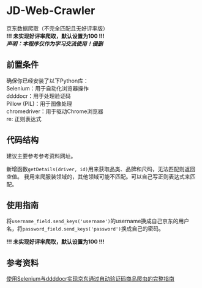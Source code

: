 
# JD-Web-Crawler
 京东数据爬取（不完全匹配且无好评率版）  
 **!!! 未实现好评率爬取，默认设置为100 !!!**          
***声明：本程序仅作为学习交流使用！侵删***

## 前置条件   
确保你已经安装了以下Python库：   
Selenium：用于自动化浏览器操作    
ddddocr：用于处理验证码   
Pillow (PIL)：用于图像处理   
chromedriver：用于驱动Chrome浏览器   
re: 正则表达式   


## 代码结构   
建议主要参考参考资料网址。   

新增函数`getDetails(driver, id)`用来获取品类、品牌和尺码，无法匹配则返回空值。
我用来爬服装领域的，其他领域可能不匹配。可以自己写正则表达式来匹配。   




## 使用指南

将`username_field.send_keys('username')`的username换成自己京东的用户名，将`password_field.send_keys('password')`换成自己的密码。   

**!!! 未实现好评率爬取，默认设置为100 !!!**      



## 参考资料
[使用Selenium与ddddocr实现京东通过自动验证码商品爬虫的完整指南](https://blog.csdn.net/AKALuo10/article/details/141420887)
